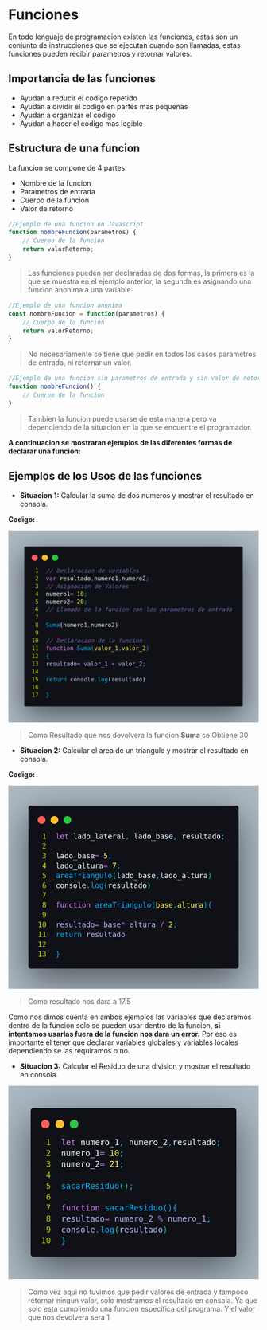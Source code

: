 # Funciones

En todo lenguaje de programacion existen las funciones, estas son un conjunto de instrucciones que se ejecutan cuando son llamadas, estas funciones pueden recibir parametros y retornar valores.

## Importancia de las funciones
- Ayudan a reducir el codigo repetido
- Ayudan a dividir el codigo en partes mas pequeñas
- Ayudan a organizar el codigo
- Ayudan a hacer el codigo mas legible

## Estructura de una funcion
La funcion se compone de 4 partes:
- Nombre de la funcion
- Parametros de entrada
- Cuerpo de la funcion
- Valor de retorno

```js
//Ejemplo de una funcion en Javascript
function nombreFuncion(parametros) {
    // Cuerpo de la funcion
    return valorRetorno;
}
```

> Las funciones pueden ser declaradas de dos formas, la primera es la que se muestra en el ejemplo anterior, la segunda es asignando una funcion anonima a una variable.

```js
//Ejemplo de una funcion anonima
const nombreFuncion = function(parametros) {
    // Cuerpo de la funcion
    return valorRetorno;
}
```
> No necesariamente se tiene que pedir en todos los casos parametros de entrada, ni retornar un valor.

```js
//Ejemplo de una funcion sin parametros de entrada y sin valor de retorno  
function nombreFuncion() {
    // Cuerpo de la funcion
}
```
> Tambien la funcion puede usarse de esta manera pero va dependiendo de la situacion en la que se encuentre el programador.

**A continuacion se mostraran ejemplos de las diferentes formas de declarar una funcion:**

## Ejemplos de los Usos de las funciones

* **Situacion 1:** Calcular la suma de dos numeros y mostrar el resultado en consola.

**Codigo:**

![Suma](/Assets/img/sumaDosnumeros.png)
> Como Resultado que nos devolvera la funcion **Suma** se Obtiene 30

* **Situacion 2:** Calcular el area de un triangulo y mostrar el resultado en consola.

**Codigo:**

![Triangulo](/Assets/img/areaTriangulo.png)

> Como resultado nos dara a 17.5

Como nos dimos cuenta en ambos ejemplos las variables que declaremos dentro de la funcion solo se pueden usar dentro de la funcion, **si intentamos usarlas fuera de la funcion nos dara un error.** Por eso es importante el tener que declarar variables globales y variables locales dependiendo se las requiramos o no.

* **Situacion 3:** Calcular el Residuo de una division y mostrar el resultado en consola.

![Residuo](/Assets/img/residuoDosNumeros.png)

> Como vez aqui no tuvimos que pedir valores de entrada y tampoco retornar ningun valor, solo mostramos el resultado en consola. Ya que solo esta cumpliendo una funcion especifica del programa. Y el valor que nos devolvera sera 1